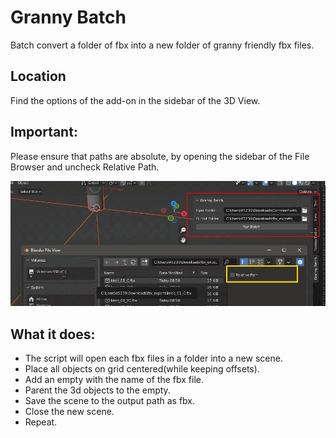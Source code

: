# Granny Batch
Batch convert a folder of fbx into a new folder of granny friendly fbx files.

## Location
Find the options of the add-on in the sidebar of the 3D View.

## Important:
Please ensure that paths are absolute, by opening the sidebar of the File Browser and uncheck Relative Path. 

![alt text](https://github.com/tin2tin/granny_batch/blob/main/GrannyBatch.png?raw=true)

## What it does:
- The script will open each fbx files in a folder into a new scene.
- Place all objects on grid centered(while keeping offsets). 
- Add an empty with the name of the fbx file.
- Parent the 3d objects to the empty.
- Save the scene to the output path as fbx.
- Close the new scene.
- Repeat.
